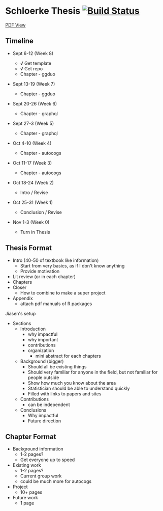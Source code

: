 
# Schloerke Thesis [![Build Status](https://travis-ci.org/schloerke/thesis-schloerke.svg?branch=master)](https://travis-ci.org/schloerke/thesis-schloerke)

[PDF View](http://schloerke/thesis-schloerke/)

## Timeline

* Sept 6-12 (Week 8)
  * √ Get template
  * √ Get repo
  * Chapter - ggduo

* Sept 13-19 (Week 7)
  * Chapter - ggduo


* Sept 20-26 (Week 6)
  * Chapter - graphql


* Sept 27-3 (Week 5)
  * Chapter - graphql


* Oct 4-10 (Week 4)
  * Chapter - autocogs


* Oct 11-17 (Week 3)
  * Chapter - autocogs


* Oct 18-24 (Week 2)
  * Intro / Revise


* Oct 25-31 (Week 1)
  * Conclusion / Revise


* Nov 1-3 (Week 0)
  * Turn in Thesis


## Thesis Format

* Intro (40-50 of textbook like information)
  * Start from very basics, as if I don't know anything
  * Provide motivation
* Lit review (or in each chapter)
* Chapters
* Closer
  * How to combine to make a super project
* Appendix
  * attach pdf manuals of R packages

Jiasen's setup
* Sections
  * Introduction
    * why impactful
    * why important
    * contributions
    * organization
      * mini abstract for each chapters
  * Background (bigger)
    * Should all be existing things
    * Should very familiar for anyone in the field, but not familiar for people outside
    * Show how much you know about the area
    * Statistician should be able to understand quickly
    * Filled with links to papers and sites
  * Contributions
    * can be independent
  * Conclusions
    * Why impactful
    * Future direction


## Chapter Format

* Background information
  * 1-2 pages?
  * Get everyone up to speed
* Existing work
  * 1-2 pages?
  * Current group work
  * could be much more for autocogs
* Project
  * 10+ pages
* Future work
  * 1 page
